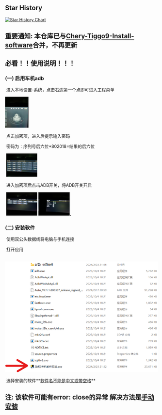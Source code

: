 ## Star History

[![Star History Chart](https://api.star-history.com/svg?repos=zuo-qirun/Chery-Tiggo9-Install-software&type=Date)](https://star-history.com/#zuo-qirun/Chery-Tiggo9-Install-software&Date)

## 重要通知: 本仓库已与[Chery-Tiggo9-Install-software](https://github.com/zuo-qirun/Chery-Tiggo9-Install-software)合并，不再更新
## 必看！！使用说明！！！

### (一)  启用车机adb

​	进入本地设置-系统，点击右边第一个点即可进入工程菜单

​	<img src=".\Images\01.jpg" alt="进入本地设置-系统 点击右边第一个点" style="zoom:10%;" />

​	点击加密项，进入后提示输入密码

​	密码为：序列号后六位*802018=结果的后六位

​	<img src=".\Images\02.jpg" style="zoom:10%;" />

​	进入加密项后点击ADB开关，将ADB开关开启

​	<img src=".\Images\03.jpg" alt="03" style="zoom:10%;" />         <img src=".\Images\04.jpg" alt="04" style="zoom:10%;" />、

### (二)  安装软件

​	使用双公头数据线将电脑与手机连接

​	打开应用

​	<img src=".\Images\文件.png" alt="应用" style="zoom:60%;" />

​	选择安装的软件**<u>软件名不能是中文或带空格</u>**

## **注: 该软件可能有error: close的异常 解决方法是<u>手动安装</u>**
